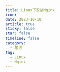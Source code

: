 ```yaml
---
title: Linux下安装Nginx
icon: 
date: 2023-10-10
article: true
sticky: false
star: false
timeline: false
category:
  - 笔记
tag:
  - Linux
  - Nginx
---
```


<PDF url="/pdf/linux_install_Nginx.pdf"/>